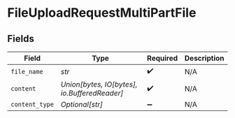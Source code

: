 # FileUploadRequestMultiPartFile


## Fields

| Field                                        | Type                                         | Required                                     | Description                                  |
| -------------------------------------------- | -------------------------------------------- | -------------------------------------------- | -------------------------------------------- |
| `file_name`                                  | *str*                                        | :heavy_check_mark:                           | N/A                                          |
| `content`                                    | *Union[bytes, IO[bytes], io.BufferedReader]* | :heavy_check_mark:                           | N/A                                          |
| `content_type`                               | *Optional[str]*                              | :heavy_minus_sign:                           | N/A                                          |